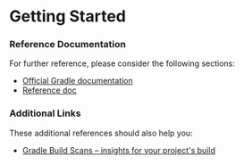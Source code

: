 # Getting Started

### Reference Documentation
For further reference, please consider the following sections:

* [Official Gradle documentation](https://docs.gradle.org)
* [Reference doc](https://docs.pivotal.io/spring-cloud-services/)

### Additional Links
These additional references should also help you:

* [Gradle Build Scans – insights for your project's build](https://scans.gradle.com#gradle)

